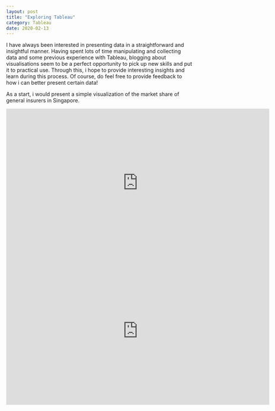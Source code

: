 ```yaml
---
layout: post
title: "Exploring Tableau"
category: Tableau
date: 2020-02-13
---
```


I have always been interested in presenting data in a straightforward and insightful manner. Having spent lots of time manipulating and collecting data and some previous experience with Tableau, blogging about visualisations seem to be a perfect opportunity to pick up new skills and put it to practical use. Through this, i hope to provide interesting insights and learn during this process. Of course, do feel free to provide feedback to how i can better present certain data!

As a start, i would present a simple visualization of the market share of general insurers in Singapore.



<iframe src="https://public.tableau.com/views/singaporeOverall/Player_GI?:showVizHome=no&:embed=true" width="710" height="400" frameborder="true"></iframe>

<iframe src="https://public.tableau.com/views/singaporeOverall/TotalSingaporeMarketGWPSGD?:showVizHome=no&:embed=true" width="710" height="400" frameborder="true"></iframe>


